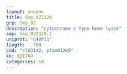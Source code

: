 ```yaml
---
layout: smgene
title: Smp_022320
grp: Smp_02
description: "cytochrome c type heme lyase"
smp: Smp_022320.2
uniprot: "G4VPI1"
length:   750
cdd: "cl03142, pfam01265"
kk: K01764
categories: sm
---
```


